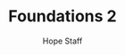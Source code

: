 ---
image: /assets/img/kl/kl_foundations_2.png
title: Foundations 2
number: 2
categories:
  - Meditations
  - Foundations
author: Hope Staff
notes: Foundations 2
embed: >-
  EMBED_GOES_HERE
transcript: >-
  SOME LINES OF TEXT START HERE
---